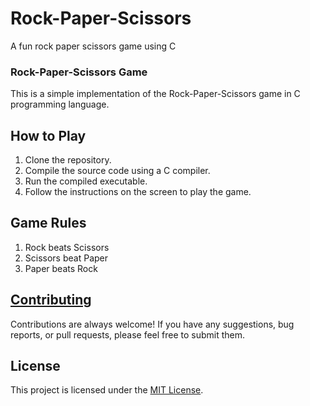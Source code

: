 # Rock-Paper-Scissors
A fun rock paper scissors game using C

### Rock-Paper-Scissors Game
This is a simple implementation of the Rock-Paper-Scissors game in C programming language.

## How to Play
1. Clone the repository.
2. Compile the source code using a C compiler.
3. Run the compiled executable.
4. Follow the instructions on the screen to play the game.

## Game Rules
1. Rock beats Scissors
2. Scissors beat Paper
3. Paper beats Rock

## [Contributing](https://github.com/nwhator/rock-paper-scissors/blob/main/CONTRIBUTING.md)
Contributions are always welcome! If you have any suggestions, bug reports, or pull requests, please feel free to submit them.

## License
This project is licensed under the [MIT License](https://github.com/nwhator/rock-paper-scissors/blob/main/LICENSE).
